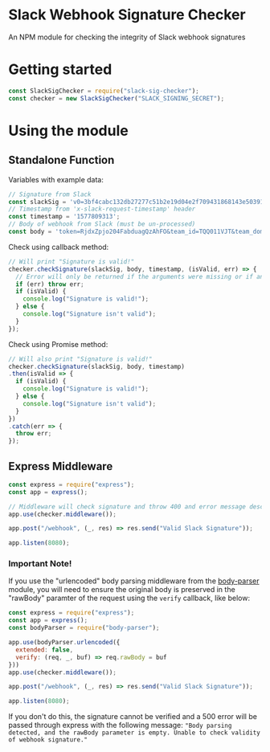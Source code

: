 # Slack Webhook Signature Checker
An NPM module for checking the integrity of Slack webhook signatures

# Getting started
```js
const SlackSigChecker = require("slack-sig-checker");
const checker = new SlackSigChecker("SLACK_SIGNING_SECRET");
```

# Using the module  
## Standalone Function   
Variables with example data:
```js
// Signature from Slack
const slackSig = 'v0=3bf4cabc132db27277c51b2e19d04e2f709431868143e50391127e54d48fea4d';
// Timestamp from 'x-slack-request-timestamp' header
const timestamp = '1577809313';
// Body of webhook from Slack (must be un-processed)
const body = 'token=RjdxZpjo204FabduagQzAhFO&team_id=TQQ011VJT&team_domain=test12-31-2019&channel_id=CQE6FL1AM&channel_name=group-project&user_id=UQQ011W1M&user_name=wyattcalandro&command=%2Ftest&text=Test&response_url=https%3A%2F%2Fhooks.slack.com%2Fcommands%2FTQQ011VJT%2F879842384065%2Fj5NHApWyoxkMUft3FCVGKftp&trigger_id=878611932339.840001063639.2f9a762a9fa499ed64f5047a0412416f';
```
Check using callback method:
```js
// Will print "Signature is valid!"
checker.checkSignature(slackSig, body, timestamp, (isValid, err) => {
  // Error will only be returned if the arguments were missing or if an error occurred while generating the signature.
  if (err) throw err;
  if (isValid) {
    console.log("Signature is valid!");
  } else {
    console.log("Signature isn't valid");
  }
});
```
Check using Promise method:
```js
// Will also print "Signature is valid!"
checker.checkSignature(slackSig, body, timestamp)
.then(isValid => {
  if (isValid) {
    console.log("Signature is valid!");
  } else {
    console.log("Signature isn't valid");
  }
})
.catch(err => {
  throw err;
});
```

## Express Middleware
```js
const express = require("express");
const app = express();

// Middleware will check signature and throw 400 and error message describing issue if signature isn't valid.
app.use(checker.middleware());

app.post("/webhook", (_, res) => res.send("Valid Slack Signature"));

app.listen(8080);
```

### Important Note!
If you use the "urlencoded" body parsing middleware from the [body-parser](https://npmjs.com/package/body-parser) module, you will need to ensure the original body is preserved in the "rawBody" paramter of the request using the `verify` callback, like below:
```js
const express = require("express");
const app = express();
const bodyParser = require("body-parser");

app.use(bodyParser.urlencoded({
  extended: false,
  verify: (req, _, buf) => req.rawBody = buf
}))
app.use(checker.middleware());

app.post("/webhook", (_, res) => res.send("Valid Slack Signature"));

app.listen(8080);
```
If you don't do this, the signature cannot be verified and a 500 error will be passed through express with the following message: `"Body parsing detected, and the rawBody parameter is empty. Unable to check validity of webhook signature."`